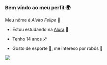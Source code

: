 ### Bem víndo ao meu perfil 🌍

Meu nôme é _Alvito Felipe_ 💙

- Estou estudando na [Alura](https://www.alura.com.br) 🧠

 - Tenho 14 anos ♐

- Gosto de esporte 🚴, me intereso por robôs 🤖

![](https://media.tenor.com/sxLBjystCmIAAAAC/damn-daniel-one-piece.gif)
